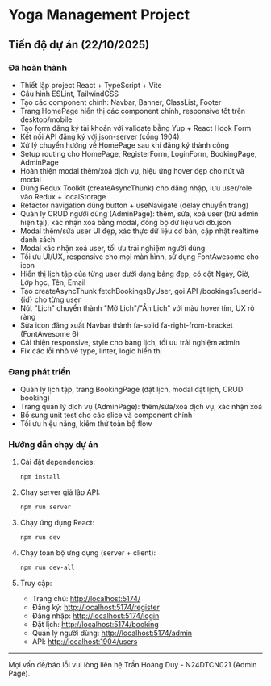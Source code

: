 # Yoga Management Project

## Tiến độ dự án (22/10/2025)

### Đã hoàn thành

- Thiết lập project React + TypeScript + Vite
- Cấu hình ESLint, TailwindCSS
- Tạo các component chính: Navbar, Banner, ClassList, Footer
- Trang HomePage hiển thị các component chính, responsive tốt trên desktop/mobile
- Tạo form đăng ký tài khoản với validate bằng Yup + React Hook Form
- Kết nối API đăng ký với json-server (cổng 1904)
- Xử lý chuyển hướng về HomePage sau khi đăng ký thành công
- Setup routing cho HomePage, RegisterForm, LoginForm, BookingPage, AdminPage
- Hoàn thiện modal thêm/xoá dịch vụ, hiệu ứng hover đẹp cho nút và modal
- Dùng Redux Toolkit (createAsyncThunk) cho đăng nhập, lưu user/role vào Redux + localStorage
- Refactor navigation dùng button + useNavigate (delay chuyển trang)
- Quản lý CRUD người dùng (AdminPage): thêm, sửa, xoá user (trừ admin hiện tại), xác nhận xoá bằng modal, đồng bộ dữ liệu với db.json
- Modal thêm/sửa user UI đẹp, xác thực dữ liệu cơ bản, cập nhật realtime danh sách
- Modal xác nhận xoá user, tối ưu trải nghiệm người dùng
- Tối ưu UI/UX, responsive cho mọi màn hình, sử dụng FontAwesome cho icon
- Hiển thị lịch tập của từng user dưới dạng bảng đẹp, có cột Ngày, Giờ, Lớp học, Tên, Email
- Tạo createAsyncThunk fetchBookingsByUser, gọi API /bookings?userId={id} cho từng user
- Nút "Lịch" chuyển thành "Mở Lịch"/"Ẩn Lịch" với màu hover tím, UX rõ ràng
- Sửa icon đăng xuất Navbar thành fa-solid fa-right-from-bracket (FontAwesome 6)
- Cải thiện responsive, style cho bảng lịch, tối ưu trải nghiệm admin
- Fix các lỗi nhỏ về type, linter, logic hiển thị

### Đang phát triển

- Quản lý lịch tập, trang BookingPage (đặt lịch, modal đặt lịch, CRUD booking)
- Trang quản lý dịch vụ (AdminPage): thêm/sửa/xoá dịch vụ, xác nhận xoá
- Bổ sung unit test cho các slice và component chính
- Tối ưu hiệu năng, kiểm thử toàn bộ flow

### Hướng dẫn chạy dự án

1. Cài đặt dependencies:

   ```powershell
   npm install
   ```

2. Chạy server giả lập API:

   ```powershell
   npm run server
   ```

3. Chạy ứng dụng React:

   ```powershell
   npm run dev
   ```

4. Chạy toàn bộ ứng dụng (server + client):

   ```powershell
   npm run dev-all
   ```

5. Truy cập:
   - Trang chủ: <http://localhost:5174/>
   - Đăng ký: <http://localhost:5174/register>
   - Đăng nhập: <http://localhost:5174/login>
   - Đặt lịch: <http://localhost:5174/booking>
   - Quản lý người dùng: <http://localhost:5174/admin>
   - API: <http://localhost:1904/users>

---
Mọi vấn đề/báo lỗi vui lòng liên hệ Trần Hoàng Duy - N24DTCN021 (Admin Page).
